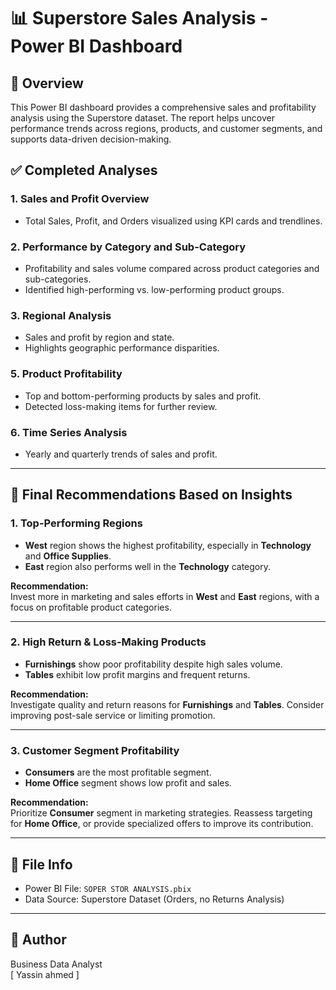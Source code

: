 # 📊 Superstore Sales Analysis - Power BI Dashboard

## 📝 Overview
This Power BI dashboard provides a comprehensive sales and profitability analysis using the Superstore dataset. The report helps uncover performance trends across regions, products, and customer segments, and supports data-driven decision-making.

## ✅ Completed Analyses

### 1. **Sales and Profit Overview**
- Total Sales, Profit, and Orders visualized using KPI cards and trendlines.

### 2. **Performance by Category and Sub-Category**
- Profitability and sales volume compared across product categories and sub-categories.
- Identified high-performing vs. low-performing product groups.

### 3. **Regional Analysis**
- Sales and profit by region and state.
- Highlights geographic performance disparities.

### 5. **Product Profitability**
- Top and bottom-performing products by sales and profit.
- Detected loss-making items for further review.

### 6. **Time Series Analysis**
- Yearly and quarterly trends of sales and profit.

---

## 📌 Final Recommendations Based on Insights

### 1. **Top-Performing Regions**
- **West** region shows the highest profitability, especially in **Technology** and **Office Supplies**.
- **East** region also performs well in the **Technology** category.

**Recommendation:**  
Invest more in marketing and sales efforts in **West** and **East** regions, with a focus on profitable product categories.

---

### 2. **High Return & Loss-Making Products**
- **Furnishings** show poor profitability despite high sales volume.
- **Tables** exhibit low profit margins and frequent returns.

**Recommendation:**  
Investigate quality and return reasons for **Furnishings** and **Tables**. Consider improving post-sale service or limiting promotion.

---

### 3. **Customer Segment Profitability**
- **Consumers** are the most profitable segment.
- **Home Office** segment shows low profit and sales.

**Recommendation:**  
Prioritize **Consumer** segment in marketing strategies. Reassess targeting for **Home Office**, or provide specialized offers to improve its contribution.

---

## 📁 File Info
- Power BI File: `SOPER STOR ANALYSIS.pbix`
- Data Source: Superstore Dataset (Orders, no Returns Analysis)

---

## 👤 Author
Business Data Analyst  
[ Yassin ahmed ]

